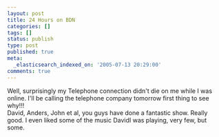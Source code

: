 ```yaml
---
layout: post
title: 24 Hours on BDN
categories: []
tags: []
status: publish
type: post
published: true
meta:
  _elasticsearch_indexed_on: '2005-07-13 20:29:00'
comments: true
---
```

<p>Well, surprisingly my Telephone connection didn&#039;t die on me while I was online. I&#039;ll be calling the telephone company tomorrow first thing to see why!!!   <br />David, Anders, John et al, you guys have done a fantastic show. Really good. I even liked some of the music DavidI was playing, very few, but some.</p>
